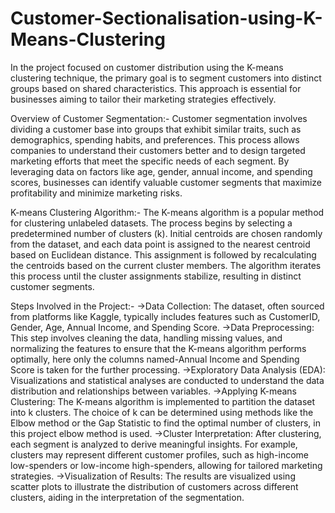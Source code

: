 # Customer-Sectionalisation-using-K-Means-Clustering

In the project focused on customer distribution using the K-means clustering technique, the primary goal is to segment customers into distinct groups based on shared characteristics.
This approach is essential for businesses aiming to tailor their marketing strategies effectively.

Overview of Customer Segmentation:-
Customer segmentation involves dividing a customer base into groups that exhibit similar traits, such as demographics, spending habits, and preferences.
This process allows companies to understand their customers better and to design targeted marketing efforts that meet the specific needs of each segment. 
By leveraging data on factors like age, gender, annual income, and spending scores, businesses can identify valuable customer segments that maximize profitability and minimize marketing risks.

K-means Clustering Algorithm:-
The K-means algorithm is a popular method for clustering unlabeled datasets. The process begins by selecting a predetermined number of clusters (k).
Initial centroids are chosen randomly from the dataset, and each data point is assigned to the nearest centroid based on Euclidean distance. 
This assignment is followed by recalculating the centroids based on the current cluster members.
The algorithm iterates this process until the cluster assignments stabilize, resulting in distinct customer segments.

Steps Involved in the Project:-
->Data Collection: The dataset, often sourced from platforms like Kaggle, typically includes features such as CustomerID, Gender, Age, Annual Income, and Spending Score.
->Data Preprocessing: This step involves cleaning the data, handling missing values, and normalizing the features to ensure that the K-means algorithm performs optimally, 
  here only the columns named-Annual Income and Spending Score is taken for the further processing.
->Exploratory Data Analysis (EDA): Visualizations and statistical analyses are conducted to understand the data distribution and relationships between variables.
->Applying K-means Clustering: The K-means algorithm is implemented to partition the dataset into k clusters. The choice of k can be determined using methods 
  like the Elbow method or the Gap Statistic to find the optimal number of clusters, in this project elbow method is used.
->Cluster Interpretation: After clustering, each segment is analyzed to derive meaningful insights. For example, clusters may represent different customer profiles, 
  such as high-income low-spenders or low-income high-spenders, allowing for tailored marketing strategies.
->Visualization of Results: The results are  visualized using scatter plots to illustrate the distribution of customers across different clusters, aiding in the interpretation of the segmentation.



